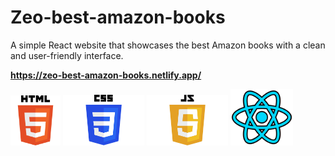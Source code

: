 # Zeo-best-amazon-books
A simple React website that showcases the best Amazon books with a clean and user-friendly interface.
 
<strong style="font-weight:bold; display:block; width:100%;">https://zeo-best-amazon-books.netlify.app/</strong>


<div style=" disply:flex; justify-content: center; margin: 0 auto">
<img src="HTML5_logo_and_wordmark.svg.png" alt="Description" width="80px" >
<img src="CSS-Logo.png" alt="Description" width="130px" >
<img src="JavaScript-Logo-2048x1280.png" alt="Description" width="130px" >
 <img src="react.png" alt="Description" width="100px" >
</div>
 
